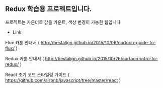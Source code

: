 ## Redux 학습용 프로젝트입니다.

프로젝트는 카운터로 값을 카운트, 색상 변경이 가능한 웹입니다

- Link

Flux 카툰 안내서 ( http://bestalign.github.io/2015/10/06/cartoon-guide-to-flux/ )

Redux 카툰 안내서 ( http://bestalign.github.io/2015/10/26/cartoon-intro-to-redux/ )

React 초기 코드 스타일링 가이드
( https://github.com/airbnb/javascript/tree/master/react )